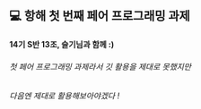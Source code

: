 ## 💻 항해 첫 번째 페어 프로그래밍 과제
#### 14기 S반 13조, 슬기님과 함께 :)

###### 첫 페어 프로그래밍 과제라서 깃 활용을 제대로 못했지만
###### 다음엔 제대로 활용해보아야겠다 !
